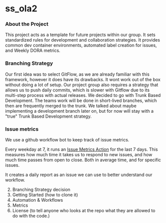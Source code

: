 # ss_ola2

### About the Project

This project acts as a template for future projects within our group. It sets standardized rules for development and collaboration strategies.
It provides common dev container environments, automated label creation for issues, and Weekly DORA metrics.


### Branching Strategy

Our first idea was to select GitFlow, as we are already familiar with this framework, however it does have its drawbacks. It wont work out of the box without doing a lot of setup. Our project group also requires a strategy that allows us to push daily commits, which is slower with Gitflow due to its multi-step process with actual releases.
We decided to go with Trunk Based Development. The teams work will be done in short-lived branches, which then are frequently merged to the trunk.
We talked about maybe implementing a development branch later on, but for now will stay with a "true" Trunk Based Development strategy.


### Issue metrics

We use a github workflow bot to keep track of issue metrics. 

Every weekday at 7, it runs an [Issue Metrics Action](https://github.com/marketplace/actions/issue-metrics) for the last 7 days. This measures how much time it takes us to respond to new issues, and how much time passes from open to close. Both in average time, and for specific issues.

It creates a daily report as an issue we can use to better understand our workflow.

2. Branching Strategy decision
3. Getting Started (how to clone it)
4. Automation & Workflows
5. Metrics
6. License (to tell anyone who looks at the repo what they are allowed to do with the code.)